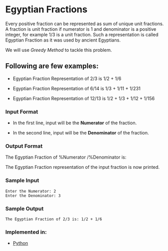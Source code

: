 # Egyptian Fractions
Every positive fraction can be represented as sum of unique unit fractions. A fraction is unit fraction if numerator is 1 and denominator is a positive integer, for example 1/3 is a unit fraction. Such a representation is called Egyptian Fraction as it was used by ancient Egyptians.

We will use _Greedy Method_ to tackle this problem.

## Following are few examples:
- Egyptian Fraction Representation of 2/3 is 1/2 + 1/6

- Egyptian Fraction Representation of 6/14 is 1/3 + 1/11 + 1/231

- Egyptian Fraction Representation of 12/13 is 1/2 + 1/3 + 1/12 + 1/156

### Input Format
- In the first line, input will be the **Numerator** of the fraction.
  
- In the second line, input will be the **Denominator** of the fraction.



### Output Format
The Egyptian Fraction of %Numerator /%Denominator is:

The Egyptian Fraction representation of the input fraction is now printed.


### Sample Input
```
Enter the Numerator: 2
Enter the Denominator: 3
```

### Sample Output
```
The Egyptian Fraction of 2/3 is: 1/2 + 1/6
```
### Implemented in:
- [Python](egyptianfractions.py)


